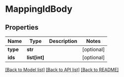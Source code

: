 # MappingIdBody

## Properties
Name | Type | Description | Notes
------------ | ------------- | ------------- | -------------
**type** | **str** |  | [optional] 
**ids** | **list[int]** |  | [optional] 

[[Back to Model list]](../README.md#documentation-for-models) [[Back to API list]](../README.md#documentation-for-api-endpoints) [[Back to README]](../README.md)

